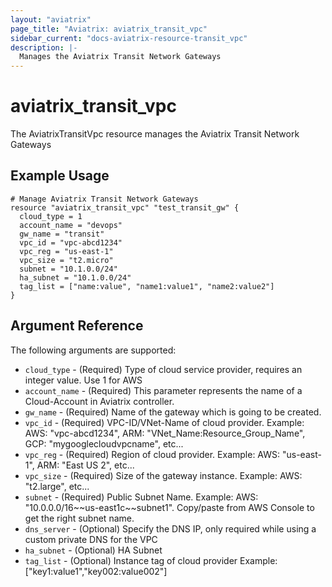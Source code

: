 ```yaml
---
layout: "aviatrix"
page_title: "Aviatrix: aviatrix_transit_vpc"
sidebar_current: "docs-aviatrix-resource-transit_vpc"
description: |-
  Manages the Aviatrix Transit Network Gateways
---
```


# aviatrix_transit_vpc

The AviatrixTransitVpc resource manages the Aviatrix Transit Network Gateways

## Example Usage

```hcl
# Manage Aviatrix Transit Network Gateways
resource "aviatrix_transit_vpc" "test_transit_gw" {
  cloud_type = 1
  account_name = "devops"
  gw_name = "transit"
  vpc_id = "vpc-abcd1234"
  vpc_reg = "us-east-1"
  vpc_size = "t2.micro"
  subnet = "10.1.0.0/24"
  ha_subnet = "10.1.0.0/24"
  tag_list = ["name:value", "name1:value1", "name2:value2"]
}
```

## Argument Reference

The following arguments are supported:

* `cloud_type` - (Required) Type of cloud service provider, requires an integer value. Use 1 for AWS
* `account_name` - (Required) This parameter represents the name of a Cloud-Account in Aviatrix controller.
* `gw_name` - (Required) Name of the gateway which is going to be created.
* `vpc_id` - (Required) VPC-ID/VNet-Name of cloud provider.  Example: AWS: "vpc-abcd1234", ARM: "VNet_Name:Resource_Group_Name", GCP: "mygooglecloudvpcname", etc...
* `vpc_reg` - (Required) Region of cloud provider. Example: AWS: "us-east-1", ARM: "East US 2", etc...
* `vpc_size` - (Required) Size of the gateway instance.  Example: AWS: "t2.large", etc...
* `subnet` - (Required) Public Subnet Name.  Example: AWS: "10.0.0.0/16\~\~us-east1c\~\~subnet1". Copy/paste from AWS Console to get the right subnet name.
* `dns_server` - (Optional) Specify the DNS IP, only required while using a custom private DNS for the VPC
* `ha_subnet` - (Optional) HA Subnet
* `tag_list` - (Optional) Instance tag of cloud provider Example: ["key1:value1","key002:value002"]
